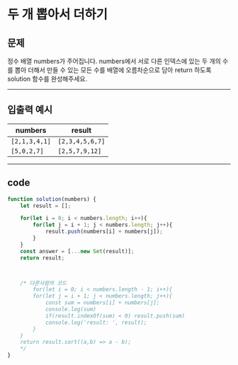 

# 두 개 뽑아서 더하기 

## 문제

정수 배열 numbers가 주어집니다. numbers에서 서로 다른 인덱스에 있는 두 개의 수를 뽑아 더해서 만들 수 있는 모든 수를 배열에 오름차순으로 담아 return 하도록 solution 함수를 완성해주세요.

---

## 입출력 예시

| numbers       | result          |
| ------------- | --------------- |
| `[2,1,3,4,1]` | `[2,3,4,5,6,7]` |
| `[5,0,2,7]`   | `[2,5,7,9,12]`  |

---

## code

```javascript
function solution(numbers) {
    let result = [];

    for(let i = 0; i < numbers.length; i++){
        for(let j = i + 1; j < numbers.length; j++){
            result.push(numbers[i] + numbers[j]);
        }
    }
    const answer = [...new Set(result)];
    return result;



    /* 다른사람의 코드
        for(let i = 0; i < numbers.length - 1; i++){
        for(let j = i + 1; j < numbers.length; j++){
            const sum = numbers[i] + numbers[j];
            console.log(sum)
            if(result.indexOf(sum) < 0) result.push(sum)
            console.log('result: ', result);
        }
    }
    return result.sort((a,b) => a - b);
    */
}

```

